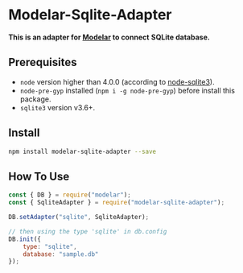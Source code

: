 # Modelar-Sqlite-Adapter

**This is an adapter for [Modelar](https://github.com/hyurl/modelar) to connect**
**SQLite database.**

## Prerequisites

- `node` version higher than 4.0.0 (according to 
	[node-sqlite3](https://github.com/mapbox/node-sqlite3)).
- `node-pre-gyp` installed (`npm i -g node-pre-gyp`) before install this 
	package.
- `sqlite3` version v3.6+.

## Install

```sh
npm install modelar-sqlite-adapter --save
```

## How To Use

```javascript
const { DB } = require("modelar");
const { SqliteAdapter } = require("modelar-sqlite-adapter");

DB.setAdapter("sqlite", SqliteAdapter);

// then using the type 'sqlite' in db.config
DB.init({
    type: "sqlite",
    database: "sample.db"
});
```